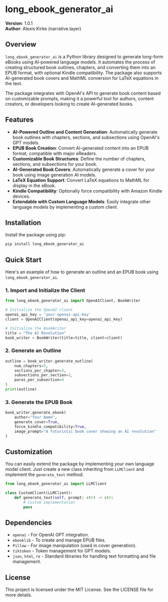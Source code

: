 # long_ebook_generator_ai

**Version**: 1.0.1  
**Author**: Alexis Kirke (narrative.layer)

## Overview

`long_ebook_generator_ai` is a Python library designed to generate long-form eBooks using AI-powered language models. It automates the process of creating structured book outlines, chapters, and converting them into an EPUB format, with optional Kindle compatibility. The package also supports AI-generated book covers and MathML conversion for LaTeX equations in the text.

The package integrates with OpenAI's API to generate book content based on customizable prompts, making it a powerful tool for authors, content creators, or developers looking to create AI-generated books.

## Features

- **AI-Powered Outline and Content Generation**: Automatically generate book outlines with chapters, sections, and subsections using OpenAI's GPT models.
- **EPUB Book Creation**: Convert AI-generated content into an EPUB format, compatible with major eReaders.
- **Customizable Book Structures**: Define the number of chapters, sections, and subsections for your book.
- **AI-Generated Book Covers**: Automatically generate a cover for your book using image generation AI models.
- **LaTeX Equation Support**: Convert LaTeX equations to MathML for display in the eBook.
- **Kindle Compatibility**: Optionally force compatibility with Amazon Kindle devices.
- **Extendable with Custom Language Models**: Easily integrate other language models by implementing a custom client.

## Installation

Install the package using pip:

```bash
pip install long_ebook_generator_ai
```

## Quick Start

Here's an example of how to generate an outline and an EPUB book using `long_ebook_generator_ai`.

### 1. Import and Initialize the Client

```python
from long_ebook_generator_ai import OpenAIClient, BookWriter

# Initialize the OpenAI client
openai_api_key = 'your-openai-api-key'
client = OpenAIClient(openai_api_key=openai_api_key)

# Initialize the BookWriter
title = "The AI Revolution"
book_writer = BookWriter(title=title, client=client)
```

### 2. Generate an Outline

```python
outline = book_writer.generate_outline(
    num_chapters=5, 
    sections_per_chapter=3, 
    subsections_per_section=2, 
    paras_per_subsection=4
)
print(outline)
```

### 3. Generate the EPUB Book

```python
book_writer.generate_ebook(
    author="Your Name",
    generate_cover=True,
    force_kindle_compatibility=True,
    image_prompt="A futuristic book cover showing an AI revolution"
)
```

## Customization

You can easily extend the package by implementing your own language model client. Just create a new class inheriting from `LLMClient` and implement the `generate_text` method.

```python
from long_ebook_generator_ai import LLMClient

class CustomClient(LLMClient):
    def generate_text(self, prompt: str) -> str:
        # Custom implementation
        pass
```

## Dependencies

- `openai` - For OpenAI GPT integration.
- `ebooklib` - To create and manage EPUB files.
- `Pillow` - For image manipulation (used in cover generation).
- `tiktoken` - Token management for GPT models.
- `json`, `html`, `re` - Standard libraries for handling text formatting and file management.

## License

This project is licensed under the MIT License. See the LICENSE file for more details.

